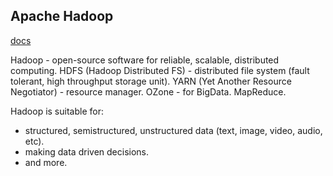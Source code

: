 Apache Hadoop
-

[docs](https://apache.github.io/hadoop/)

Hadoop - open-source software for reliable, scalable, distributed computing.
HDFS (Hadoop Distributed FS) - distributed file system (fault tolerant, high throughput storage unit).
YARN (Yet Another Resource Negotiator) - resource manager.
OZone - for BigData.
MapReduce.

Hadoop is suitable for:
* structured, semistructured, unstructured data (text, image, video, audio, etc).
* making data driven decisions.
* and more.
